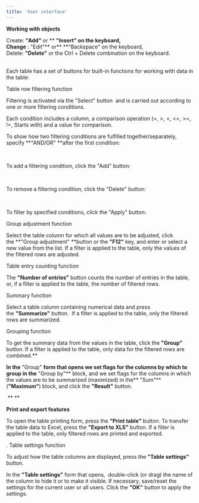 ```yaml
---
title: 'User interface'
---
```


**Working with objects**

Create: **"Add"** or ** **"Insert" on the keyboard,  
Change** : "Edit"** or** **"Backspace" on the keyboard,  
Delete: **"Delete"** or the Ctrl + Delete combination on the keyboard.  
   
  
Each table has a set of buttons for built-in functions for working with data in the table:  

Table row filtering function

Filtering is activated via the "Select" button  and is carried out according to one or more filtering conditions.

Each condition includes a column, a comparison operation (=, &gt;, &lt;, &lt;=, &gt;=, !=, Starts with) and a value for comparison.

To show how two filtering conditions are fulfilled together/separately, specify **"AND/OR" **after the first condition:

 

To add a filtering condition, click the "Add" button:

   
  
To remove a filtering condition, click the "Delete" button:

 

To filter by specified conditions, click the "Apply" button:

  
  
Group adjustment function

Select the table column for which all values are to be adjusted, click the **"Group adjustment" **button or the **"F12"** key, and enter or select a new value from the list. If a filter is applied to the table, only the values of the filtered rows are adjusted.  
  
Table entry counting function

The **"Number of entries"** button counts the number of entries in the table, or, if a filter is applied to the table, the number of filtered rows.  
  
Summary function

Select a table column containing numerical data and press the **"Summarize"** button.  If a filter is applied to the table, only the filtered rows are summarized.  
  
Grouping function

To get the summary data from the values in the table, click the **"Group"** button. If a filter is applied to the table, only data for the filtered rows are combined.**  
  
  
**In the** "Group" **form that opens we set flags for the columns by which to group in the** "Group by"** block, and we set flags for the columns in which the values are to be summarized (maximized) in the** "Sum"** (**"Maximum"**) block, and click the **"Result"** button.

 ** **

**Print and export features**

To open the table printing form, press the **"Print table"** button. To transfer the table data to Excel, press the **"Export to XLS"** button. If a filter is applied to the table, only filtered rows are printed and exported.

. Table settings function

To adjust how the table columns are displayed, press the **"Table settings"** button.  
  
In the **"Table settings"** form that opens,  double-click (or drag) the name of the column to hide it or to make it visible. If necessary, save/reset the settings for the current user or all users. Click the **"OK"** button to apply the settings. 

  
